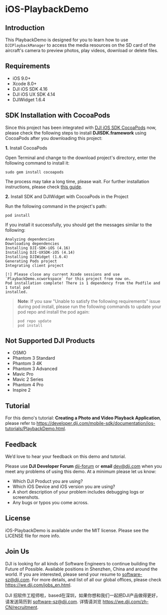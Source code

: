# iOS-PlaybackDemo

## Introduction

This PlaybackDemo is designed for you to learn how to use `DJIPlaybackManager` to access the media resources on the SD card of the aircraft's camera to preview photos, play videos, download or delete files.

## Requirements

 - iOS 9.0+
 - Xcode 8.0+
 - DJI iOS SDK 4.16
 - DJI iOS UX SDK 4.14
 - DJIWidget 1.6.4

## SDK Installation with CocoaPods

Since this project has been integrated with [DJI iOS SDK CocoaPods](https://cocoapods.org/pods/DJI-SDK-iOS) now, please check the following steps to install **DJISDK.framework** using CocoaPods after you downloading this project:

**1.** Install CocoaPods

Open Terminal and change to the download project's directory, enter the following command to install it:

~~~
sudo gem install cocoapods
~~~

The process may take a long time, please wait. For further installation instructions, please check [this guide](https://guides.cocoapods.org/using/getting-started.html#getting-started).

**2.** Install SDK and DJIWidget with CocoaPods in the Project

Run the following command in the project's path:

~~~
pod install
~~~

If you install it successfully, you should get the messages similar to the following:

~~~
Analyzing dependencies
Downloading dependencies
Installing DJI-SDK-iOS (4.16)
Installing DJI-UXSDK-iOS (4.14)
Installing DJIWidget (1.6.4)
Generating Pods project
Integrating client project

[!] Please close any current Xcode sessions and use `PlaybackDemo.xcworkspace` for this project from now on.
Pod installation complete! There is 1 dependency from the Podfile and 1 total pod
installed.
~~~

> **Note**: If you saw "Unable to satisfy the following requirements" issue during pod install, please run the following commands to update your pod repo and install the pod again:
>
> ~~~
> pod repo update
> pod install
> ~~~

## Not Supported DJI Products

 - OSMO
 - Phantom 3 Standard
 - Phantom 3 4K
 - Phantom 3 Advanced
 - Mavic Pro
 - Mavic 2 Series
 - Phantom 4 Pro
 - Inspire 2

## Tutorial

For this demo's tutorial: **Creating a Photo and Video Playback Application**, please refer to <https://developer.dji.com/mobile-sdk/documentation/ios-tutorials/PlaybackDemo.html>.

## Feedback

We’d love to hear your feedback on this demo and tutorial.

Please use **DJI Developer Forum** [dji-forum](https://forum.dji.com/forum-139-1.html?from=developer) or **email** [dev@dji.com](dev@dji.com) when you meet any problems of using this demo. At a minimum please let us know:

* Which DJI Product you are using?
* Which iOS Device and iOS version you are using?
* A short description of your problem includes debugging logs or screenshots.
* Any bugs or typos you come across.

## License

iOS-PlaybackDemo is available under the MIT license. Please see the LICENSE file for more info.


## Join Us

DJI is looking for all kinds of Software Engineers to continue building the Future of Possible. Available positions in Shenzhen, China and around the world. If you are interested, please send your resume to <software-sz@dji.com>. For more details, and list of all our global offices, please check <https://we.dji.com/jobs_en.html>.

DJI 招软件工程师啦，based在深圳，如果你想和我们一起把DJI产品做得更好，请发送简历到 <software-sz@dji.com>.  详情请浏览 <https://we.dji.com/zh-CN/recruitment>.
